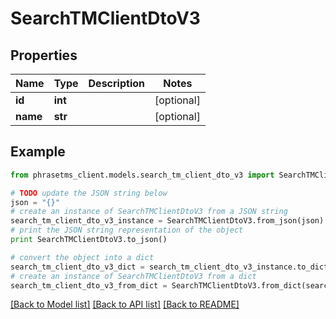 # SearchTMClientDtoV3

## Properties

| Name     | Type    | Description | Notes      |
| -------- | ------- | ----------- | ---------- |
| **id**   | **int** |             | [optional] |
| **name** | **str** |             | [optional] |

## Example

```python
from phrasetms_client.models.search_tm_client_dto_v3 import SearchTMClientDtoV3

# TODO update the JSON string below
json = "{}"
# create an instance of SearchTMClientDtoV3 from a JSON string
search_tm_client_dto_v3_instance = SearchTMClientDtoV3.from_json(json)
# print the JSON string representation of the object
print SearchTMClientDtoV3.to_json()

# convert the object into a dict
search_tm_client_dto_v3_dict = search_tm_client_dto_v3_instance.to_dict()
# create an instance of SearchTMClientDtoV3 from a dict
search_tm_client_dto_v3_from_dict = SearchTMClientDtoV3.from_dict(search_tm_client_dto_v3_dict)
```

[[Back to Model list]](../README.md#documentation-for-models) [[Back to API list]](../README.md#documentation-for-api-endpoints) [[Back to README]](../README.md)
